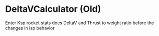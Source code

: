 # DeltaVCalculator (Old)
Enter Ksp rocket stats
does DeltaV and Thrust to weight 
ratio before the changes in isp behavior 

